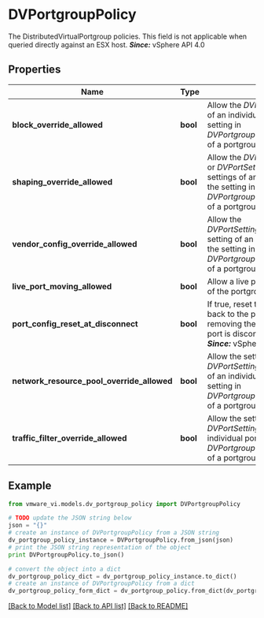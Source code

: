 # DVPortgroupPolicy

The DistributedVirtualPortgroup policies.  This field is not applicable when queried directly against an ESX host.  ***Since:*** vSphere API 4.0 

## Properties
Name | Type | Description | Notes
------------ | ------------- | ------------- | -------------
**block_override_allowed** | **bool** | Allow the *DVPortSetting.blocked* setting of an individual port to override the setting in *DVPortgroupConfigInfo.defaultPortConfig* of a portgroup.  ***Since:*** vSphere API 4.0  | 
**shaping_override_allowed** | **bool** | Allow the *DVPortSetting.inShapingPolicy* or *DVPortSetting.outShapingPolicy* settings of an individual port to override the setting in *DVPortgroupConfigInfo.defaultPortConfig* of a portgroup.  ***Since:*** vSphere API 4.0  | 
**vendor_config_override_allowed** | **bool** | Allow the *DVPortSetting.vendorSpecificConfig* setting of an individual port to override the setting in *DVPortgroupConfigInfo.defaultPortConfig* of a portgroup.  ***Since:*** vSphere API 4.0  | 
**live_port_moving_allowed** | **bool** | Allow a live port to be moved in and out of the portgroup.  ***Since:*** vSphere API 4.0  | 
**port_config_reset_at_disconnect** | **bool** | If true, reset the port network setting back to the portgroup setting (thus removing the per-port setting) when the port is disconnected from the connectee.  ***Since:*** vSphere API 4.0  | 
**network_resource_pool_override_allowed** | **bool** | Allow the setting of *DVPortSetting.networkResourcePoolKey* of an individual port to override the setting in *DVPortgroupConfigInfo.defaultPortConfig* of a portgroup.  ***Since:*** vSphere API 5.0  | [optional] 
**traffic_filter_override_allowed** | **bool** | Allow the setting of *DVPortSetting.filterPolicy*, for an individual port to override the setting in *DVPortgroupConfigInfo.defaultPortConfig* of a portgroup.  ***Since:*** vSphere API 5.5  | [optional] 

## Example

```python
from vmware_vi.models.dv_portgroup_policy import DVPortgroupPolicy

# TODO update the JSON string below
json = "{}"
# create an instance of DVPortgroupPolicy from a JSON string
dv_portgroup_policy_instance = DVPortgroupPolicy.from_json(json)
# print the JSON string representation of the object
print DVPortgroupPolicy.to_json()

# convert the object into a dict
dv_portgroup_policy_dict = dv_portgroup_policy_instance.to_dict()
# create an instance of DVPortgroupPolicy from a dict
dv_portgroup_policy_form_dict = dv_portgroup_policy.from_dict(dv_portgroup_policy_dict)
```
[[Back to Model list]](../README.md#documentation-for-models) [[Back to API list]](../README.md#documentation-for-api-endpoints) [[Back to README]](../README.md)



